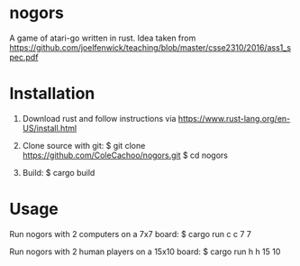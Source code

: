 # nogors

A game of atari-go written in rust. Idea taken from https://github.com/joelfenwick/teaching/blob/master/csse2310/2016/ass1_spec.pdf

# Installation
1. Download rust and follow instructions via https://www.rust-lang.org/en-US/install.html

2. Clone source with git: 
$ git clone https://github.com/ColeCachoo/nogors.git
$ cd nogors

3. Build:
$ cargo build 

# Usage
Run nogors with 2 computers on a 7x7 board:
$ cargo run c c 7 7

Run nogors with 2 human players on a 15x10 board:
$ cargo run h h 15 10